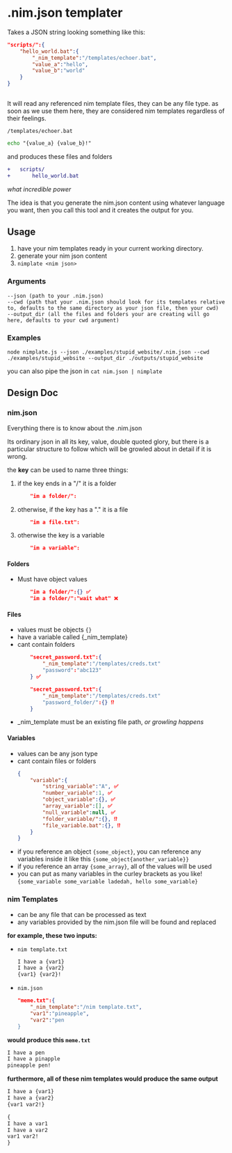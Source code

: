 # .nim.json templater
Takes a JSON string looking something like this:
```json
"scripts/":{
    "hello_world.bat":{
        "_nim_template":"/templates/echoer.bat",
        "value_a":"hello",
        "value_b":"world"
    }
}
    
```

It will read any referenced nim template files, they can be any file type. as soon as we use them here, they are considered nim templates regardless of their feelings.

`/templates/echoer.bat`
```bat
echo "{value_a} {value_b}!"
```

and produces these files and folders
```diff
+   scripts/
+       hello_world.bat
```
*what incredible power*

The idea is that you generate the nim.json content using whatever language you want, then you call this tool and it creates the output for you.

## Usage
1. have your nim templates ready in your current working directory.
2. generate your nim json content
3. `nimplate <nim json>`
### Arguments
```
--json (path to your .nim.json)
--cwd (path that your .nim.json should look for its templates relative to, defaults to the same directory as your json file, then your cwd)
--output_dir (all the files and folders your are creating will go here, defaults to your cwd argument)
```

### Examples
`node nimplate.js --json ./examples/stupid_website/.nim.json --cwd ./examples/stupid_website --output_dir ./outputs/stupid_website`

you can also pipe the json in
`cat nim.json | nimplate`


## Design Doc
### nim.json
Everything there is to know about the .nim.json

Its ordinary json in all its key, value, double quoted glory, but there is a particular structure to follow which will be growled about in detail if it is wrong.

the **key** can be used to name three things:
1. if the key ends in a "/" it is a folder
    ```json
        "im a folder/":
    ```
2. otherwise, if the key has a "." it is a file
    ```json
        "im a file.txt":
    ```
3. otherwise the key is a variable
    ```json
        "im a variable":
    ```
#### Folders
- Must have object values
    ```json
        "im a folder/":{} ✅
        "im a folder/":"wait what" ❌
    ```

#### Files
- values must be objects `{}`
- have a variable called {_nim_template}
- cant contain folders
    ```json
        "secret_password.txt":{
            "_nim_template":"/templates/creds.txt"
            "password":"abc123"
        } ✅

        "secret_password.txt":{
            "_nim_template":"/templates/creds.txt"
            "password_folder/":{} ⁉️
        }
    ```
- _nim_template must be an existing file path, *or growling happens*

#### Variables
- values can be any json type
- cant contain files or folders
    ```json
    {
        "variable":{
            "string_variable":"A", ✅
            "number_variable":1, ✅
            "object_variable":{}, ✅
            "array_variable":[], ✅
            "null_variable":null, ✅
            "folder_variable/":{}, ⁉️
            "file_variable.bat":{}, ⁉️
        }
    }
    ```
- if you reference an object `{some_object}`, you can reference any variables inside it like this `{some_object{another_variable}}`
- if you reference an array `{some_array}`, all of the values will be used
- you can put as many variables in the curley brackets as you like! `{some_variable some_variable ladedah, hello some_variable}`

### nim Templates
- can be any file that can be processed as text
- any variables provided by the nim.json file will be found and replaced


**for example, these two inputs:**
- `nim template.txt`
    ```txt
    I have a {var1}
    I have a {var2}
    {var1} {var2}!
    ```
- `nim.json`
    ```json
    "meme.txt":{
        "_nim_template":"/nim template.txt",
        "var1":"pineapple",
        "var2":"pen
    }
    ```
**would produce this `meme.txt`**
```txt
I have a pen
I have a pinapple
pineapple pen!
```

**furthermore, all of these nim templates would produce the same output**
```txt
I have a {var1}
I have a {var2}
{var1 var2!}
```

```txt
{
I have a var1
I have a var2
var1 var2!
}
```